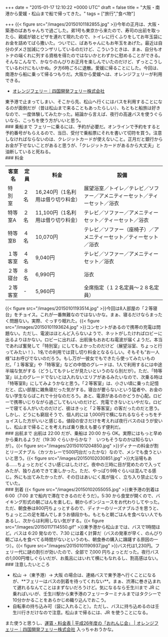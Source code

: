 
+++
date = "2015-01-17 12:10:22 +0000 UTC"
draft = false
title = "大阪・南港から愛媛・松山まで船で帰ってきた。"
tags = ["旅行","食べ物"]

+++
{{< figure src="/images/20150101182855.jpg"  >}}今年の正月は、大阪・築港のばあちゃんちで過ごした。弟1号も東京から来たので、寿司の出前を取ったら、親戚が娘とピザを連れて現れたので、トイレに行くふりをしてお年玉袋にお金を詰めてばら撒いた。ついでに、ばあちゃんにもお年玉をあげた。最近は自分のダメさ加減にウンザリしているのだけど、こういうときは、まぁ、自分もオトナの端くれに列する資格を得たのではないかとわずかに慰めることができる。そんなこんなで、かなりのんびりお正月を楽しんでいたのだけど、ずっとこうしているわけにもいかぬ。夕方6時ごろに退散。愛媛に帰ることにした。今回は、南港から船に乗って帰るつもりだ。大阪から愛媛へは、オレンジフェリーが利用できる。

<ul>
<li><a href="http://www.orange-ferry.co.jp/">オレンジフェリー｜四国開発フェリー株式会社</a></li>
</ul>東予港で止まってしまい、そこから先、松山へ行くにはバスを利用することになるのが面倒だが（昔は松山まで来ることもあったらしい）、もともと船旅は好きなので、一度体験してみたかった。結論から言えば、夜行の高速バスを使うぐらいなら、こっちを使う方がいいと思う。

<div class="section">
    ### 乗船まで
    フェリーに乗るには、予約が必要だ。オンラインで予約をすると予約番号がもらえるので、当日、受付で乗船票にそれを書いて切符を買う。注意しなければならないのは、クレジットカードが使えないこと。正月だと銀行からお金が下せないことがあると思うが、「クレジットカードがあるから大丈夫」と油断していると死ねる。

</div>
<div class="section">
    ### 料金
    
<table>
    <tbody><tr>
    <th>客室名	</th>
    <th>定員	</th>
    <th> 料金</th>
    <th>設備</th>
    </tr>
    <tr>
    <td>特 別 室	</td>
    <td>２名	</td>
    <td>16,240円（1名利用は借り切り料金）</td>
    <td>展望浴室／トイレ／テレビ／ソファー／アメニティーセット／ティーセット／浴衣</td>
    </tr>
    <tr>
    <td>特等室A	</td>
    <td>２名	</td>
    <td>11,100円（1名利用は借り切り料金）</td>
    <td>テレビ／ソファー／アメニティーセット／ティーセット／浴衣</td>
    </tr>
    <tr>
    <td>特等室B	</td>
    <td>４名	</td>
    <td>10,070円</td>
    <td>テレビ／ソファー（座椅子）／アメニティーセット／ティーセット／浴衣</td>
    </tr>
    <tr>
    <td>１等客室	</td>
    <td>４名	</td>
    <td>9,040円</td>
    <td>テレビ／ソファー／アメニティーセット／浴衣</td>
    </tr>
    <tr>
    <td>２等寝台	</td>
    <td>８名	</td>
    <td>6,990円</td>
    <td>浴衣</td>
    </tr>
    <tr>
    <td>２等客室	</td>
    <td>-	</td>
    <td>5,960円</td>
    <td>全席指定（１２名定員～２８名定員）</td>
    </tr>
</tbody></table>{{< figure src="/images/20150101193514.jpg"  >}}今回は8人部屋の「２等寝台」をチョイス。これが一番無難なのではないかな。まぁ、寝るだけならまったく問題ない。実際、ぐっすり眠れた。{{< figure src="/images/20150101193624.jpg"  >}}コンセントがあるので携帯の充電は問題ない。ただし、電波はほとんど入らないようで、ネットがしたければロビーに出るよりほかない。ロビーに出れば、出航後もおおむね電波が届くようだ。本当であれば奮発して「特別室」にしてもよかったのだけど（展望浴室、ちょっと行ってみたい！）、1名での利用では貸し切り料金となるらしい。そもそも“お一人様”はお呼びでないのだろう。もし万が一彼女でもできたら使ってみたいものだ。「１等客室」や「特等室」などの中間のグレードは、1人で利用するには中途半端な気がする（どうしてもテレビが見たいというのなら別だが）。ただ、「特等室」以上のグレードでないとは入れないエリアがあるみたいなので、次乗る時は「特等室B」にしてみようかなと思う。「２等客室」は、小さい頃に乗った記憶だと、広い部屋に雑魚寝だった気がする。寝台が要らないという猛者や、お金のない学生ならばこれで十分なのだろう。あと、電源があるのかどうか心配。ロビーで携帯いじりながら過ごしてもいいのだけど、充電できないといやだな。ロビーで寝てる人がいたのだけど、彼はきっと「２等客室」の客だったのだと思う。しかし、どうにも窮屈そうで、個人的には 1,000円で横になれるならそっちをチョイスした方がいいと感じる。値段の安さだけを考えれば夜行バスのほうが安いし、松山まで帰ることを考えれば乗り換えも要らず便利だ。

</div>
<div class="section">
    ### 出航まで
    出航は 22:00 だが、乗船は 20:00 から OK。実際にはもっと早めから乗れるようだ（19:30 ぐらいからかな？　いつもそうなのかは知らないが）。{{< figure src="/images/20150101204850.jpg"  >}}ディナーの料金が割とリーズナブル（カツカレーで500円台だったかな）なので、メシでも食うといいと思う。{{< figure src="/images/20150102030851.jpg"  >}}大浴場もある……ちょっとカビくさい感じはしたけど。夜中の三時に目が覚めたので入ってみたが、独り占めできて楽しかった。ただ、やっぱり9時ぐらいは混んでる感じ。外にも出てみたかったが、その日はあいにく風が強く、立ち入り禁止になっていた。

</div>
<div class="section">
    ### 到着
    {{< figure src="/images/20150102055055.jpg"  >}}東予港の到着は 6:00（7:00 まで船内で滞在できるのだそうだ）。5:30 から食堂が開くので、バイキング形式の朝ごはんを楽しむ。朝からポンジュースをお代わりしてやった。ただ、朝食券は800円ちょっとするので、ディナーのリーズナブルさを思うと、ちょっと二の足を踏んでしまうお値段かも。もともと朝ごはんを食べない人でもあるし、次からは利用しない気がする。{{< figure src="/images/20150117114550.gif"  >}}東予港から松山までは、バスで1時間ほど。バスは 6:20 発なので、7:30 には着く計算だ（バスの発車が早く、のんびり朝ごはんを食べてる時間がないというのも、朝食券の購入に躊躇する原因の一つ）。{{< figure src="/images/20150101190937.jpg"  >}}バス代は1,230円。フェリー代に謎の割引が効いたので、全部で 7,000 円ちょっとだった。夜行バスの1,000円増しぐらいだが、お風呂にはいれて横にもなれるし、割高感はない。

</div>
<div class="section">
    ### 注意したいところ
    
<ul>
<li>松山 →（東予港）→ 大阪 の場合は、連絡バスで東予港へ行くことになるが、**フェリーはバスの到着を待ってくれない**。まぁ、渋滞に巻き込まれて遅れるなんてことはまずないだろうけど。気になるなら壬生川まで JR に乗ればいいが、壬生川駅から東予港のフェリーターミナルまではタクシーで10分かかることをあらかじめ織り込んでおこう。</li>
<li>自転車の持ち込み可（袋に入れること）。ただし、バスに持ち込めるのは壬生川行きだけなので注意。松山まで帰るには、JR を使うことになる。</li>
</ul>また使うと思うし、<a href="http://www.orange-ferry.co.jp/money/orangemember.html">運賃・料金表 | 平成26年度の「おれんじ会」 | オレンジフェリー｜四国開発フェリー株式会社</a> 入っちゃおうかな。

</div>

